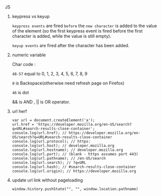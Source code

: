 JS 

1. keypress vs keyup

    `keypress events` are fired `before` the `new character` is added to the value of the element (so the first keypress event is fired before the first character is added, while the value is still empty). 
    
    `keyup events` are fired after the character has been added.

2. numeric variable

    Char code :

    `48-57` equal to 0, 1, 2, 3, 4, 5, 6, 7, 8, 9

    `0` is Backspace(otherwise need refresh page on Firefox)

    `46` is dot
  
    && is AND , || is OR operator.

3. url herf
    
    ```
    var url = document.createElement('a');
    url.href = 'https://developer.mozilla.org/en-US/search?q=URL#search-results-close-container';
    console.log(url.href); // https://developer.mozilla.org/en-US/search?q=URL#search-results-close-container
    console.log(url.protocol); // https:
    console.log(url.host); // developer.mozilla.org
    console.log(url.hostname); // developer.mozilla.org
    console.log(url.port); // (blank - https assumes port 443)
    console.log(url.pathname); // /en-US/search
    console.log(url.search); // ?q=URL
    console.log(url.hash); // #search-results-close-container
    console.log(url.origin); // https://developer.mozilla.org
    ```
    
4. update url link without pageloading
    
    
    `window.history.pushState("", "", window.location.pathname)`
